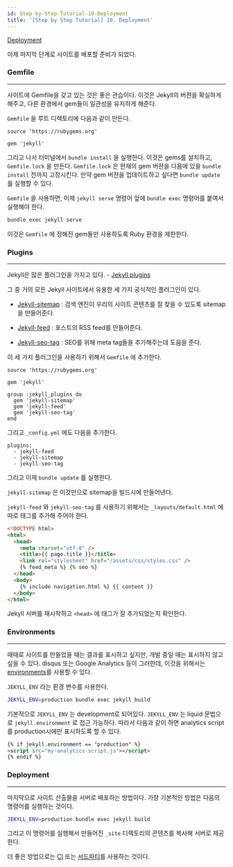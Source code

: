 ```yaml
---
id: Step-by-Step-Tutorial-10-Deployment
title: '[Step by Step Tutorial] 10. Deployment'
---
```


[Deployment](https://jekyllrb.com/docs/step-by-step/10-deployment/)

이제 마지막 단계로 사이트를 배포할 준비가 되었다.

### Gemfile

---

사이트에 Gemfile을 갖고 있는 것은 좋은 관습이다. 이것은 Jekyll의 버젼을 확실하게 해주고, 다른 환경에서 gem들이 일관성을 유지하게 해준다.

`Gemfile` 을 루트 디렉토리에 다음과 같이 만든다.

```plain text
source 'https://rubygems.org'

gem 'jekyll'
```

그리고 나서 터미널에서 `bundle install` 을 실행한다. 이것은 gems를 설치하고, `Gemfile.lock` 을 만든다. `Gemfile.lock` 은 현재의 gem 버젼을 다음에 있을 `bundle install` 전까지 고정시킨다. 만약 gem 버젼을 업데이트하고 싶다면 `bundle update` 를 실행할 수 있다.

`Gemfile` 을 사용하면, 이제 `jekyll serve` 명령어 앞에 `bundle exec` 명령어를 붙여서 실행해야 한다.

```bash
bundle exec jekyll serve
```

이것은 `Gemfile` 에 정해진 gem들만 사용하도록 Ruby 환경을 제한한다.

### Plugins

---

Jekyll은 많은 플러그인을 가지고 있다. - [Jekyll plugins](https://jekyllrb.com/docs/plugins/)

그 중 거의 모든 Jekyll 사이트에서 유용한 세 가지 공식적인 플러그인이 있다.

- [Jekyll-sitemap](https://github.com/jekyll/jekyll-sitemap) : 검색 엔진이 우리의 사이트 콘텐츠를 잘 찾을 수 있도록 sitemap을 만들어준다.

- [Jekyll-feed](https://github.com/jekyll/jekyll-feed) : 포스트의 RSS feed를 만들어준다.

- [Jekyll-seo-tag](https://github.com/jekyll/jekyll-seo-tag) : SEO를 위해 meta tag들을 추가해주는데 도움을 준다.

이 세 가지 플러그인을 사용하기 위해서 `Gemfile` 에 추가한다.

```plain text
source 'https://rubygems.org'

gem 'jekyll'

group :jekyll_plugins do
  gem 'jekyll-sitemap'
  gem 'jekyll-feed'
  gem 'jekyll-seo-tag'
end
```

그리고 `_config.yml` 에도 다음을 추가한다.

```plain text
plugins:
  - jekyll-feed
  - jekyll-sitemap
  - jekyll-seo-tag
```

그리고 이제 `bundle update` 를 실행한다.

`jekyll-sitemap` 은 이것만으로 sitemap을 빌드시에 만들어낸다.

`jekyll-feed` 와 `jekyll-seo-tag` 를 사용하기 위해서는 `_layouts/default.html` 에 따로 태그를 추가해 주어야 한다.

```html
<!DOCTYPE html>
<html>
  <head>
    <meta charset="utf-8" />
    <title>{{ page.title }}</title>
    <link rel="stylesheet" href="/assets/css/styles.css" />
    {% feed_meta %} {% seo %}
  </head>
  <body>
    {% include navigation.html %} {{ content }}
  </body>
</html>
```

Jekyll 서버를 재시작하고 `<head>` 에 태그가 잘 추가되었는지 확인한다.

### Environments

---

때때로 사이트를 만들었을 때는 결과를 표시하고 싶지만, 개발 중일 때는 표시하지 않고 싶을 수 있다. disqus 또는 Google Analytics 등이 그러한데, 이것을 위해서는 [environments](https://jekyllrb.com/docs/configuration/environments/)를 사용할 수 있다.

`JEKYLL_ENV` 라는 환경 변수를 사용한다.

```bash
JEKYLL_ENV=production bundle exec jekyll build
```

기본적으로 `JEKYLL_ENV` 는 development로 되어있다. `JEKYLL_ENV` 는 liquid 문법으로 `jekyll.environment` 로 접근 가능하다. 따라서 다음과 같이 하면 analytics script를 production시에만 표시하도록 할 수 있다.

```html
{% if jekyll.environment == "production" %}
<script src="my-analytics-script.js"></script>
{% endif %}
```

### Deployment

---

마지막으로 사이트 산출물을 서버로 배포하는 방법이다. 가장 기본적인 방법은 다음의 명령어를 실행하는 것이다.

```bash
JEKYLL_ENV=production bundle exec jekyll build
```

그리고 이 명령어를 실행해서 만들어진 `_site` 디렉토리의 콘텐츠를 복사해 서버로 제공한다.

더 좋은 방법으로는 [CI](https://jekyllrb.com/docs/deployment/automated/) 또는 [서드파티](https://jekyllrb.com/docs/deployment/third-party/)를 사용하는 것이다.
